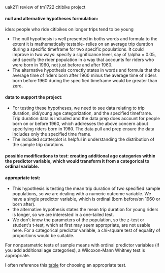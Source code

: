 uak211 review of tm1722 citibike project

#### null and alternative hypotheses formulation:
idea: people who ride citibikes on longer trips tend to be young

* The null hypothesis is well presented in boths words and formula to the extent it is mathematically testable- relies on an average trip duration during a specific timeframe for two specific populations. It could improve in two ways: specify a significance level, say of \alpha = 0.05, and specify the rider population in a way that accounts for riders who were born in 1960, not just before and after 1960.
* The alternative hypothesis correctly states in words and formula that the average time of riders born after 1960 minus the average time of riders born before 1960 during the specified timeframe would be greater than zero.

#### data to support the project:
* For testing these hypotheses, we need to see data relating to trip duration, old/young age categorization, and the specified timeframe. Trip duration data is included and the data prep does account for people born on or before 1960, which addresses the above concern about specifying riders born in 1960. The data pull and prep ensure the data includes only the specified time frame.
* The included scatterplot is helpful in understanding the distribution of the sample trip durations.

#### possible modifications to test: creating additional age categories within the predictor variable, which would transform it from a categorical to ordinal variable.

#### appropriate test:
* This hypothesis is testing the mean trip duration of two specified sample populations, so we are dealing with a numeric outcome variable. We have a single predictor variable, which is ordinal (born before/on 1960 or born after).
* the alternative hypothesis states the mean trip duration for young riders is longer, so we are interested in a one-tailed test. 
* We don't know the parameters of the population, so the z-test or student's t-test, which at first may seem appropriate, are not usable here. For a categorical predictor variable, a chi-square test of equality of proportions would be suitable.

For nonparametric tests of sample means with ordinal predictor variables (if you add additional age categories), a Wilcoxon-Mann Whitney test is appropriate.

I often reference this [table](https://stats.idre.ucla.edu/other/mult-pkg/whatstat/) for choosing an appropriate test. 

